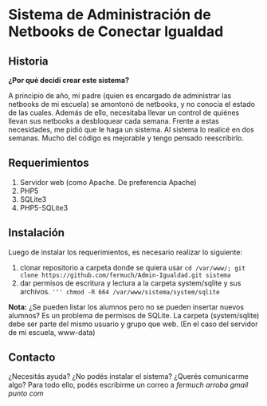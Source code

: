 Sistema de Administración de Netbooks de Conectar Igualdad
==========================================================

Historia
--------

**¿Por qué decidí crear este sistema?**

A principio de año, mi padre (quien es encargado de administrar las netbooks de mi escuela) se amontonó de netbooks, y no conocía el estado de las cuales. Además de ello, necesitaba llevar un control de quiénes llevan sus netbooks a desbloquear cada semana. Frente a estas necesidades, me pidió que le haga un sistema.
Al sistema lo realicé en dos semanas. Mucho del código es mejorable y tengo pensado reescribirlo.

Requerimientos
--------------

1. Servidor web (como Apache. De preferencia Apache)
2. PHP5
3. SQLite3
4. PHP5-SQLite3

Instalación
-----------

Luego de instalar los requerimientos, es necesario realizar lo siguiente:
1. clonar repositorio a carpeta donde se quiera usar `cd /var/www/; git clone https://github.com/fermuch/Admin-Igualdad.git sistema`
2. dar permisos de escritura y lectura a la carpeta system/sqlite y sus archivos. `''' chmod -R 664 /var/www/sistema/system/sqlite`


**Nota:**
¿Se pueden listar los alumnos pero no se pueden insertar nuevos alumnos?
Es un problema de permisos de SQLite. La carpeta (system/sqlite) debe ser parte del mismo usuario y grupo que web. (En el caso del servidor de mi escuela, www-data)



Contacto
--------

¿Necesitás ayuda? ¿No podés instalar el sistema? ¿Querés comunicarme algo?
Para todo ello, podés escribirme un correo a *fermuch arroba gmail punto com*
